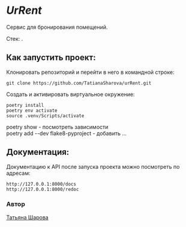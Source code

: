 # **_UrRent_**
Сервис для бронирования помещений.                                                              

Стек: .                                                                          
                                           
**Как запустить проект:**
-----------
Клонировать репозиторий и перейти в него в командной строке:

```
git clone https://github.com/TatianaSharova/urRent.git
```

Создать и активировать виртуальное окружение:
```
poetry install
poetry env activate
source .venv/Scripts/activate
```
poetry show - посмотреть зависимости         
poetry add --dev flake8-pyproject - добавить ...

                                                      
**Документация:**                                                               
-----------
Документацию к API после запуска проекта можно посмотреть по адресам:
```
http://127.0.0.1:8000/docs
http://127.0.0.1:8000/redoc
```

### Автор
[Татьяна Шарова](https://github.com/TatianaSharova)